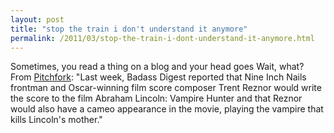 ```yaml
---
layout: post
title: "stop the train i don't understand it anymore"
permalink: /2011/03/stop-the-train-i-dont-understand-it-anymore.html
---
```


<p>Sometimes, you read a thing on a blog and your head goes Wait, what? From <a href="http://pitchfork.com/news/41794-trent-reznor-possibly-scoring-and-appearing-in-film-iabraham-lincoln-vampire-hunteri/">Pitchfork</a>: &quot;Last week, Badass Digest reported that Nine Inch Nails frontman and Oscar-winning film score composer Trent Reznor would write the score to the film Abraham Lincoln: Vampire Hunter and that Reznor would also have a cameo appearance in the movie, playing the vampire that kills Lincoln&#39;s mother.&quot;</p>


